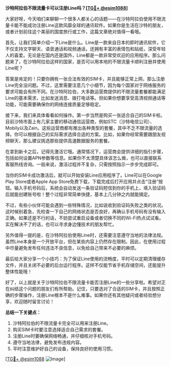 **沙特阿拉伯不限流量卡可以注册Line吗？[[TG💪+ @esim1088](https://t.me/s/esim1088)]**

大家好呀，今天咱们来聊聊一个很多人都关心的话题——在沙特阿拉伯使用不限流量卡能不能成功注册Line这款风靡全球的通讯软件。如果你是生活在沙特的朋友，或者计划前往这个美丽的国度旅行或工作，这篇文章绝对值得一看哦。

首先，让我们简单介绍一下Line是什么。Line是一款来自日本的即时通讯软件，它不仅支持文字聊天、语音通话和视频通话，还拥有丰富的表情包和贴纸，深受年轻人的喜爱。无论是在国内还是国外，Line都是一款非常受欢迎的应用程序。那么问题来了，在沙特阿拉伯这样的国家，是否可以用本地的不限流量卡顺利注册并使用Line呢？

答案是肯定的！只要你拥有一张合法有效的SIM卡，并且能够正常上网，那么注册Line完全没问题。不过，这里需要注意几个小细节，因为每个国家对于网络服务的要求可能会有所不同。在沙特阿拉伯，大多数运营商提供的不限流量套餐都能满足Line的基本需求，比如发送消息、拨打电话等。但如果你想要享受高清视频通话等功能，可能需要确保你的网络连接质量足够稳定。

接下来，我们来具体看看如何操作。第一步当然是购买一张适合自己的SIM卡啦。目前沙特市面上有几家主要的移动通信运营商，例如STC（沙特电信公司）、Mobily以及Zain。这些运营商都有推出各种类型的套餐，其中不乏不限流量的选择。你可以根据自己的实际需求选择合适的方案。比如，如果你经常需要跟朋友视频聊天，那么建议挑选那些提供高速数据服务的套餐。

在拿到新卡之后，记得先激活它哦。通常情况下，运营商会提供详细的指引步骤，包括如何设置APN参数等信息。如果你不太清楚具体该怎么做，也可以直接联系客服热线咨询。一般来说，激活过程并不复杂，只需按照指示一步步完成即可。

当你的SIM卡成功激活后，就可以开始安装Line应用程序了。Line可以在Google Play Store或者Apple App Store免费下载，下载完成后打开应用并点击“注册”按钮。输入手机号码后，系统会自动发送一条验证码短信到你的手机上，填入验证码后就能创建账号啦！整个过程非常简单快捷，基本上几分钟之内就能搞定。

不过，有些小伙伴可能会遇到一些特殊情况，比如说收到验证码失败之类的状况。这时候别着急，先检查一下自己的网络状态是否良好，再确认手机号码有没有输入正确。如果还是不行的话，不妨尝试重启设备或者切换不同的Wi-Fi热点试试看。实在解决不了的话，也可以寻求身边懂技术的朋友帮忙。

另外值得一提的是，在沙特阿拉伯使用Line时，还需要注意遵守当地的法律法规。虽然Line本身是一个开放平台，但在某些内容上仍然存在限制。因此，在使用过程中尽量避免发布任何违法不良信息，以免给自己带来不必要的麻烦。

最后给大家分享一个小技巧：为了保证Line使用的流畅度，平时可以定期清理缓存文件，并且关闭不必要的后台运行程序。这样不仅能节省手机存储空间，还能提升整体性能哦！

好了，以上就是关于沙特阿拉伯不限流量卡能否注册Line的一些分享啦。希望对正在纠结这个问题的朋友们有所帮助。记住，只要选对了合适的SIM卡，并且按照正确的步骤操作，注册Line根本不是什么难事。如果你还有其他疑问或者经验想分享，欢迎随时留言讨论！

**总结一下关键点：**
1. 沙特阿拉伯的不限流量卡完全可以用来注册Line。
2. 购买SIM卡时要注意选择适合自己需求的套餐。
3. 注册Line时要确保网络畅通，并仔细核对手机号码。
4. 遵守当地法律，避免发布违规内容。
5. 平时注意维护好自己的设备，保持良好的使用习惯。

[[TG💪+ @esim1088](https://t.me/s/esim1088) ![Image](https://i.postimg.cc/4NQfJmqS/Snipaste-2025-05-13-00-14-12.png)]